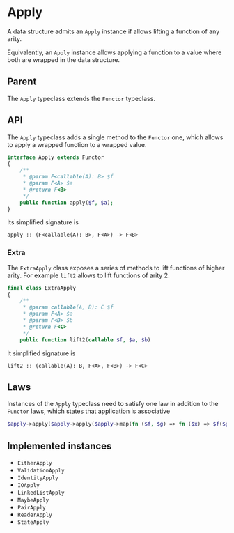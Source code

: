 # Apply

A data structure admits an `Apply` instance if allows lifting a function of any arity.

Equivalently, an `Apply` instance allows applying a function to a value where both are wrapped in the data structure.

## Parent

The `Apply` typeclass extends the `Functor` typeclass.

## API

The `Apply` typeclass adds a single method to the `Functor` one, which allows to apply a wrapped function to a wrapped
value.

```php
interface Apply extends Functor
{
    /**
     * @param F<callable(A): B> $f
     * @param F<A> $a
     * @return F<B>
     */
    public function apply($f, $a);
}
```

Its simplified signature is

```
apply :: (F<callable(A): B>, F<A>) -> F<B>
```

### Extra

The `ExtraApply` class exposes a series of methods to lift functions of higher arity. For example `lift2` allows to lift
functions of arity 2.

```php
final class ExtraApply
{
    /**
     * @param callable(A, B): C $f
     * @param F<A> $a
     * @param F<B> $b
     * @return F<C>
     */
    public function lift2(callable $f, $a, $b)
```

It simplified signature is

```
lift2 :: (callable(A): B, F<A>, F<B>) -> F<C>
```

## Laws

Instances of the `Apply` typeclass need to satisfy one law in addition to the `Functor` laws, which states that
application is associative

```php
$apply->apply($apply->apply($apply->map(fn ($f, $g) => fn ($x) => $f($g($x)), $a), $b), $c) == $apply->apply($a, $apply->apply($b, $c))
```

## Implemented instances

- `EitherApply`
- `ValidationApply`
- `IdentityApply`
- `IOApply`
- `LinkedListApply`
- `MaybeApply`
- `PairApply`
- `ReaderApply`
- `StateApply`
